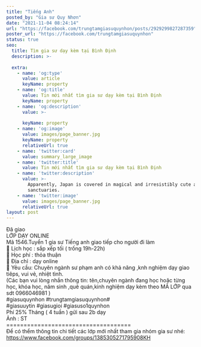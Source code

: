 ```yaml
---
title: "Tiếng Anh"
posted_by: "Gia sư Quy Nhơn"
date: "2021-11-04 08:24:14"
url: "https://facebook.com/trungtamgiasuquynhon/posts/2929299827287359"
poster_url: "https://facebook.com/trungtamgiasuquynhon"
status: true
seo:
  title: Tìm gia sư dạy kèm tại Bình Định
  description: >-
    
  extra:
    - name: 'og:type'
      value: article
      keyName: property
    - name: 'og:title'
      value: Tin mới nhất tìm gia sư dạy kèm tại Bình Định
      keyName: property
    - name: 'og:description'
      value: >-
        
      keyName: property
    - name: 'og:image'
      value: images/page_banner.jpg
      keyName: property
      relativeUrl: true
    - name: 'twitter:card'
      value: summary_large_image
    - name: 'twitter:title'
      value: Tin mới nhất tìm gia sư dạy kèm tại Bình Định
    - name: 'twitter:description'
      value: >-
        Apparently, Japan is covered in magical and irresistibly cute animal
        sanctuaries.
    - name: 'twitter:image'
      value: images/page_banner.jpg
      relativeUrl: true
layout: post
---
```

Đã giao<br>LỚP DẠY ONLINE<br>Mã 1546.Tuyển 1 gia sư Tiếng anh giao tiếp cho người đi làm<br>🧐 Lịch học : sắp xếp tối ( trống 19h-22h)<br>🧐 Học phí : thỏa thuận<br>🧐 Địa chỉ : dạy online<br>🧐 Yêu cầu: Chuyên ngành sư phạm anh có khả năng ,knh nghiệm dạy giao tiêps, vui vẻ, nhiệt tình.<br>(Các bạn vui lòng nhắn thông tin: tên,chuyên ngành đang học hoặc từng học, khóa học, năm sinh ,quê quán,kinh nghiệm dạy kèm theo MÃ LỚP qua sdt 0966046981 )<br>#giasuquynhon #trungtamgiasuquynhon#<br>#giasuuytin #giasugioi #giasuso1quynhon<br>Phí 25% Tháng ( 4 tuần ) gửi sau 2b dạy<br>Ảnh : ST<br>====================================<br>Để có thểm thông tin chi tiết các lớp mới nhất tham gia nhóm gia sư nhé: https://www.facebook.com/groups/1385305271795908KH
